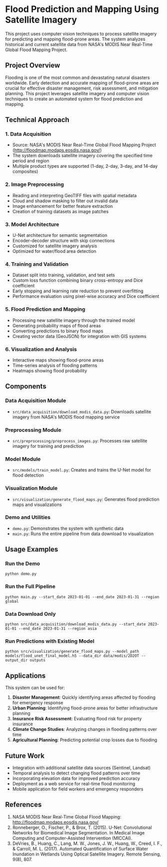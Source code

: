 # Flood Prediction and Mapping Using Satellite Imagery

This project uses computer vision techniques to process satellite imagery for predicting and mapping flood-prone areas. The system analyzes historical and current satellite data from NASA's MODIS Near Real-Time Global Flood Mapping Project.

## Project Overview

Flooding is one of the most common and devastating natural disasters worldwide. Early detection and accurate mapping of flood-prone areas are crucial for effective disaster management, risk assessment, and mitigation planning. This project leverages satellite imagery and computer vision techniques to create an automated system for flood prediction and mapping.

## Technical Approach

### 1. Data Acquisition
- Source: NASA's MODIS Near Real-Time Global Flood Mapping Project (http://floodmap.modaps.eosdis.nasa.gov/)
- The system downloads satellite imagery covering the specified time period and region
- Multiple product types are supported (1-day, 2-day, 3-day, and 14-day composites)

### 2. Image Preprocessing
- Reading and interpreting GeoTIFF files with spatial metadata
- Cloud and shadow masking to filter out invalid data
- Image enhancement for better feature extraction
- Creation of training datasets as image patches

### 3. Model Architecture
- U-Net architecture for semantic segmentation
- Encoder-decoder structure with skip connections
- Customized for satellite imagery analysis
- Optimized for water/flood area detection

### 4. Training and Validation
- Dataset split into training, validation, and test sets
- Custom loss function combining binary cross-entropy and Dice coefficient
- Early stopping and learning rate reduction to prevent overfitting
- Performance evaluation using pixel-wise accuracy and Dice coefficient

### 5. Flood Prediction and Mapping
- Processing new satellite imagery through the trained model
- Generating probability maps of flood areas
- Converting predictions to binary flood maps
- Creating vector data (GeoJSON) for integration with GIS systems

### 6. Visualization and Analysis
- Interactive maps showing flood-prone areas
- Time-series analysis of flooding patterns
- Heatmaps showing flood probability

## Components

### Data Acquisition Module
- `src/data_acquisition/download_modis_data.py`: Downloads satellite imagery from NASA's MODIS flood mapping service

### Preprocessing Module
- `src/preprocessing/preprocess_images.py`: Processes raw satellite imagery for training and prediction

### Model Module
- `src/models/train_model.py`: Creates and trains the U-Net model for flood detection

### Visualization Module
- `src/visualization/generate_flood_maps.py`: Generates flood prediction maps and visualizations

### Demo and Utilities
- `demo.py`: Demonstrates the system with synthetic data
- `main.py`: Runs the entire pipeline from data download to visualization

## Usage Examples

### Run the Demo
```
python demo.py
```

### Run the Full Pipeline
```
python main.py --start_date 2023-01-01 --end_date 2023-01-31 --region global
```

### Data Download Only
```
python src/data_acquisition/download_modis_data.py --start_date 2023-01-01 --end_date 2023-01-31 --region asia
```

### Run Predictions with Existing Model
```
python src/visualization/generate_flood_maps.py --model_path models/flood_unet_final_model.h5 --data_dir data/modis/2D2OT --output_dir outputs
```

## Applications

This system can be used for:

1. **Disaster Management**: Quickly identifying areas affected by flooding for emergency response
2. **Urban Planning**: Identifying flood-prone areas for better infrastructure planning
3. **Insurance Risk Assessment**: Evaluating flood risk for property insurance
4. **Climate Change Studies**: Analyzing changes in flooding patterns over time
5. **Agricultural Planning**: Predicting potential crop losses due to flooding

## Future Work

- Integration with additional satellite data sources (Sentinel, Landsat)
- Temporal analysis to detect changing flood patterns over time
- Incorporating elevation data for improved prediction accuracy
- Deployment as a web service for real-time flood monitoring
- Mobile application for field workers and emergency responders

## References

1. NASA MODIS Near Real-Time Global Flood Mapping: http://floodmap.modaps.eosdis.nasa.gov/
2. Ronneberger, O., Fischer, P., & Brox, T. (2015). U-Net: Convolutional Networks for Biomedical Image Segmentation. In Medical Image Computing and Computer-Assisted Intervention (MICCAI).
3. DeVries, B., Huang, C., Lang, M. W., Jones, J. W., Huang, W., Creed, I. F., & Carroll, M. L. (2017). Automated Quantification of Surface Water Inundation in Wetlands Using Optical Satellite Imagery. Remote Sensing, 9(8), 807. 